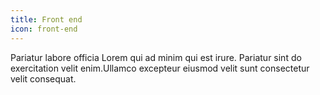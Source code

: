 ```yaml
---
title: Front end
icon: front-end
---
```


Pariatur labore officia Lorem qui ad minim qui est irure. Pariatur sint do exercitation velit enim.Ullamco excepteur eiusmod velit sunt consectetur velit consequat.
